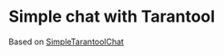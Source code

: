 # Simple chat with Tarantool

Based on [SimpleTarantoolChat](https://github.com/RyazMax/SimpleTarantoolChat)